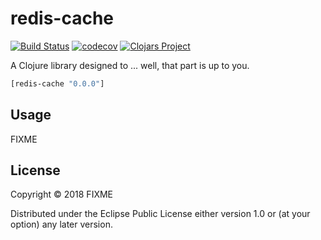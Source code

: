 # redis-cache
[![Build Status](https://travis-ci.org/raymondpoling/rerun-tv.svg?branch=master)](https://travis-ci.org/raymondpoling/rerun-tv)
[![codecov](https://codecov.io/gh/raymondpoling/rerun-tv/branch/master/graph/badge.svg)](https://codecov.io/gh/raymondpoling/rerun-tv)
[![Clojars Project](https://img.shields.io/clojars/v/redis-cache.svg)](https://clojars.org/redis-cache)

A Clojure library designed to ... well, that part is up to you.

```clj
[redis-cache "0.0.0"]
```

## Usage

FIXME

## License

Copyright © 2018 FIXME

Distributed under the Eclipse Public License either version 1.0 or (at
your option) any later version.
